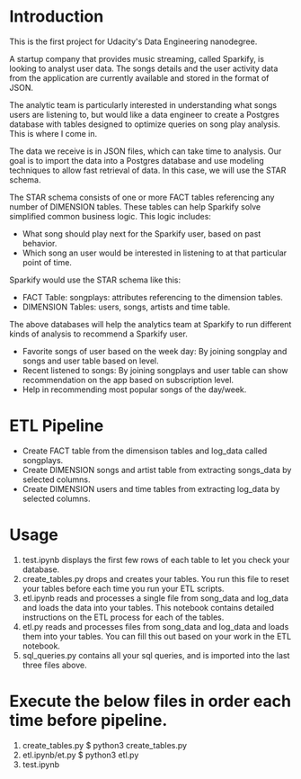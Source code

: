 # Introduction
This is the first project for Udacity's Data Engineering nanodegree. 

A startup company that provides music streaming, called Sparkify, is looking to analyst user data. The songs details and the user activity data from the application are currently available and stored in the format of JSON.  

The analytic team is particularly interested in understanding what songs users are listening to, but would like a data engineer to create a Postgres database with tables designed to optimize queries on song play analysis. This is where I come in.

The data we receive is in JSON files, which can take time to analysis. Our goal is to import the data into a Postgres database and use modeling techniques to allow fast retrieval of data. In this case, we will use the STAR schema.

The STAR schema consists of one or more FACT tables referencing any number of DIMENSION tables. These tables can help Sparkify solve simplified common business logic. This logic includes:
* What song should play next for the Sparkify user, based on past behavior.
* Which song an user would be interested in listening to at that particular point of time.

Sparkify would use the STAR schema like this:
* FACT Table: songplays: attributes referencing to the dimension tables.
* DIMENSION Tables: users, songs, artists and time table.

The above databases will help the analytics team at Sparkify to run different kinds of analysis to recommend a Sparkify user.
* Favorite songs of user based on the week day: By joining songplay and songs and user table based on level.
* Recent listened to songs: By joining songplays and user table can show recommendation on the app based on subscription level.
* Help in recommending most popular songs of the day/week.

# ETL Pipeline
* Create FACT table from the dimensison tables and log_data called songplays.
* Create DIMENSION songs and artist table from extracting songs_data by selected columns.
* Create DIMENSION users and time tables from extracting log_data by selected columns.

# Usage
1. test.ipynb displays the first few rows of each table to let you check your database.
2. create_tables.py drops and creates your tables. You run this file to reset your tables before each time you run your ETL scripts.
3. etl.ipynb reads and processes a single file from song_data and log_data and loads the data into your tables. This notebook contains detailed instructions on the ETL process for each of the tables.
4. etl.py reads and processes files from song_data and log_data and loads them into your tables. You can fill this out based on your work in the ETL notebook.
5. sql_queries.py contains all your sql queries, and is imported into the last three files above.

# Execute the below files in order each time before pipeline.
1. create_tables.py
   $ python3 create_tables.py
2. etl.ipynb/et.py
   $ python3 etl.py
3. test.ipynb

